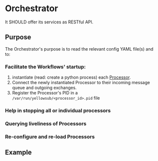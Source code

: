 # Orchestrator

It SHOULD offer its services as RESTful API.

## Purpose

The Orchestrator's purpose is to read the relevant config YAML file(s) and to:

### Facilitate the Workflows' startup: 

 1. instantiate (read: create a python process) each [Processor](/Nomenclature#Processor).
 2. Connect the newly instantiated Processor to their incoming message queue and outgoing exchanges.
 3. Register the Processor's PID in a `/var/run/yellowsub/<processor_id>.pid` file

### Help in stopping all or individual processors

### Querying liveliness of Processors

### Re-configure and re-load Processors
  

## Example

